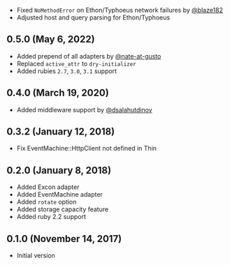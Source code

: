 * Fixed `NoMethodError` on Ethon/Typhoeus network failures by [@blaze182](https://github.com/blaze182)
* Adjusted host and query parsing for Ethon/Typhoeus

## 0.5.0 (May 6, 2022) ##

* Added prepend of all adapters by [@nate-at-gusto](https://github.com/nate-at-gusto)
* Replaced `active_attr` to `dry-initializer`
* Added rubies `2.7`, `3.0`, `3.1` support


## 0.4.0 (March 19, 2020) ##

* Added middleware support by [@dsalahutdinov](https://github.com/dsalahutdinov)


## 0.3.2 (January 12, 2018) ##

* Fix EventMachine::HttpClient not defined in Thin

## 0.2.0 (January 8, 2018) ##

* Added Excon adapter
* Added EventMachine adapter
* Added `rotate` option
* Added storage capacity feature
* Added ruby 2.2 support


## 0.1.0 (November 14, 2017) ##

* Initial version
